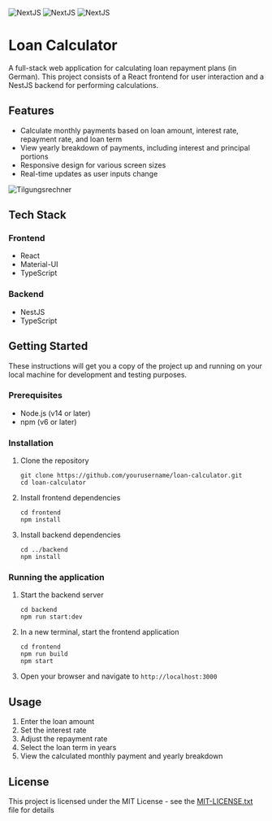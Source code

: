 ![NextJS](https://img.shields.io/badge/License-MIT-blue)
![NextJS](https://img.shields.io/badge/NextJS-14.2.12-blue)
![NextJS](https://img.shields.io/badge/NestJS-10.4.3-red)

# Loan Calculator

A full-stack web application for calculating loan repayment plans (in German). This project consists of a React frontend for user interaction and a NestJS backend for performing calculations.

## Features

- Calculate monthly payments based on loan amount, interest rate, repayment rate, and loan term
- View yearly breakdown of payments, including interest and principal portions
- Responsive design for various screen sizes
- Real-time updates as user inputs change

![Tilgungsrechner](https://notenoughsleep.eu/files/Tilgungsrechner_Screen1.png)

## Tech Stack

### Frontend
- React
- Material-UI
- TypeScript

### Backend
- NestJS
- TypeScript

## Getting Started

These instructions will get you a copy of the project up and running on your local machine for development and testing purposes.

### Prerequisites

- Node.js (v14 or later)
- npm (v6 or later)

### Installation

1. Clone the repository
   ```
   git clone https://github.com/yourusername/loan-calculator.git
   cd loan-calculator
   ```

2. Install frontend dependencies
   ```
   cd frontend
   npm install
   ```

3. Install backend dependencies
   ```
   cd ../backend
   npm install
   ```

### Running the application

1. Start the backend server
   ```
   cd backend
   npm run start:dev
   ```

2. In a new terminal, start the frontend application
   ```
   cd frontend
   npm run build
   npm start
   ```

3. Open your browser and navigate to `http://localhost:3000`

## Usage

1. Enter the loan amount
2. Set the interest rate
3. Adjust the repayment rate
4. Select the loan term in years
5. View the calculated monthly payment and yearly breakdown

## License

This project is licensed under the MIT License - see the [MIT-LICENSE.txt](MIT-LICENSE.txt) file for details
